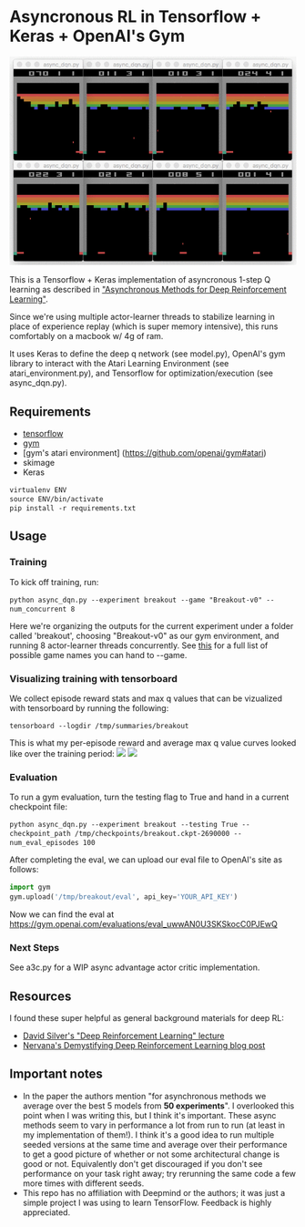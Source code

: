 # Asyncronous RL in Tensorflow + Keras + OpenAI's Gym

![](https://github.com/bigsnarfdude/async-rl/blob/master/resources/breakout_.gif)

This is a Tensorflow + Keras implementation of asyncronous 1-step Q learning as described in ["Asynchronous Methods for Deep Reinforcement Learning"](http://arxiv.org/pdf/1602.01783v1.pdf).

Since we're using multiple actor-learner threads to stabilize learning in place of experience replay (which is super memory intensive), this runs comfortably on a macbook w/ 4g of ram.

It uses Keras to define the deep q network (see model.py), OpenAI's gym library to interact with the Atari Learning Environment (see atari_environment.py), and Tensorflow for optimization/execution (see async_dqn.py).

## Requirements
* [tensorflow](https://www.tensorflow.org/versions/r0.9/get_started/os_setup.html)
* [gym](https://github.com/openai/gym#installation)
* [gym's atari environment] (https://github.com/openai/gym#atari)
* skimage
* Keras
```
virtualenv ENV
source ENV/bin/activate
pip install -r requirements.txt
```


## Usage
### Training
To kick off training, run:
```
python async_dqn.py --experiment breakout --game "Breakout-v0" --num_concurrent 8
```
Here we're organizing the outputs for the current experiment under a folder called 'breakout', choosing "Breakout-v0" as our gym environment, and running 8 actor-learner threads concurrently. See [this](https://gym.openai.com/envs#atari) for a full list of possible game names you can hand to --game.

### Visualizing training with tensorboard
We collect episode reward stats and max q values that can be vizualized with tensorboard by running the following:
```
tensorboard --logdir /tmp/summaries/breakout
```
This is what my per-episode reward and average max q value curves looked like over the training period:
![](https://github.com/coreylynch/async-rl/blob/master/resources/episode_reward.png)
![](https://github.com/coreylynch/async-rl/blob/master/resources/max_q_value.png)

### Evaluation
To run a gym evaluation, turn the testing flag to True and hand in a current checkpoint file:
```
python async_dqn.py --experiment breakout --testing True --checkpoint_path /tmp/checkpoints/breakout.ckpt-2690000 --num_eval_episodes 100
```
After completing the eval, we can upload our eval file to OpenAI's site as follows:
```python
import gym
gym.upload('/tmp/breakout/eval', api_key='YOUR_API_KEY')
```
Now we can find the eval at https://gym.openai.com/evaluations/eval_uwwAN0U3SKSkocC0PJEwQ

### Next Steps
See a3c.py for a WIP async advantage actor critic implementation.

## Resources
I found these super helpful as general background materials for deep RL:

* [David Silver's "Deep Reinforcement Learning" lecture](http://videolectures.net/rldm2015_silver_reinforcement_learning/)
* [Nervana's Demystifying Deep Reinforcement Learning blog post](http://www.nervanasys.com/demystifying-deep-reinforcement-learning/)

## Important notes
* In the paper the authors mention "for asynchronous methods we average over the best 5 models from **50 experiments**". I overlooked this point when I was writing this, but I think it's important. These async methods seem to vary in performance a lot from run to run (at least in my implementation of them!). I think it's a good idea to run multiple seeded versions at the same time and average over their performance to get a good picture of whether or not some architectural change is good or not. Equivalently don't get discouraged if you don't see performance on your task right away; try rerunning the same code a few more times with different seeds.
* This repo has no affiliation with Deepmind or the authors; it was just a simple project I was using to learn TensorFlow. Feedback is highly appreciated.
